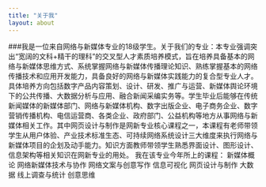 ```yaml
---
title: "关于我"
layout: about
---
```


###我是一位来自网络与新媒体专业的18级学生。关于我们的专业：本专业强调突出“宽阔的文科+精干的理科”的交叉型人才素质培养模式，旨在培养具备基本的网络与新媒体思维方式、系统掌握网络与新媒体传播理论知识、熟练掌握基本的网络传播技术和应用开发能力，具备良好的网络与新媒体实践能力的复合型专业人才。 具体培养方向包括数字产品内容策划、设计、研发、推广与运营、新媒体舆论环境下的公共传播、大数据分析与应用、融合新闻采编实务等。学生毕业后能够在传统新闻媒体的新媒体部门、网络与新媒体机构、数字出版企业、电子商务企业、数字营销传播机构、电信运营商、各类企业、政府部门、公益机构等地方从事网络与新媒体相关工作。其中网页设计与制作是网新专业核心课程之一，本课程有老师带领学生从用户体验、产业技术标准生态、可持续网络系统设计三大维度来执行网络与新媒体项目的企划及动手能力。知识方面教师带领学生熟悉界面设计、图形设计、信息架构等相关知识在网新专业的用处。
我在该专业今年所上的课程：
新媒体概论
网络新媒体技术与协作
网络文案与创意写作
信息可视化
网页设计与制作
大数据
线上调查与统计
创意思维

